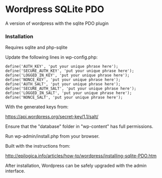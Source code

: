 Wordpress SQLite PDO
====================

A version of wordpress with the sqlite PDO plugin

### Installation ###

Requires sqlite and php-sqlite

Update the following lines in wp-config.php:

    define('AUTH_KEY', 'put your unique phrase here');
    define('SECURE_AUTH_KEY', 'put your unique phrase here');
    define('LOGGED_IN_KEY', 'put your unique phrase here');
    define('NONCE_KEY', 'put your unique phrase here');
    define('AUTH_SALT', 'put your unique phrase here');
    define('SECURE_AUTH_SALT', 'put your unique phrase here');
    define('LOGGED_IN_SALT', 'put your unique phrase here');
    define('NONCE_SALT', 'put your unique phrase here');

With the generated keys from:

https://api.wordpress.org/secret-key/1.1/salt/

Ensure that the "database" folder in "wp-content" has full permissions.

Run wp-admin/install.php from your browser.

Built with the instructions from:

http://epilogica.info/articles/how-to/wordpress/installing-sqlite-PDO.htm

After installation, Wordpress can be safely upgraded with the admin interface.

